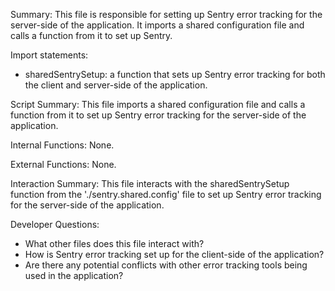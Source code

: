 Summary:
This file is responsible for setting up Sentry error tracking for the server-side of the application. It imports a shared configuration file and calls a function from it to set up Sentry.

Import statements:
- sharedSentrySetup: a function that sets up Sentry error tracking for both the client and server-side of the application.

Script Summary:
This file imports a shared configuration file and calls a function from it to set up Sentry error tracking for the server-side of the application.

Internal Functions:
None.

External Functions:
None.

Interaction Summary:
This file interacts with the sharedSentrySetup function from the './sentry.shared.config' file to set up Sentry error tracking for the server-side of the application.

Developer Questions:
- What other files does this file interact with?
- How is Sentry error tracking set up for the client-side of the application?
- Are there any potential conflicts with other error tracking tools being used in the application?